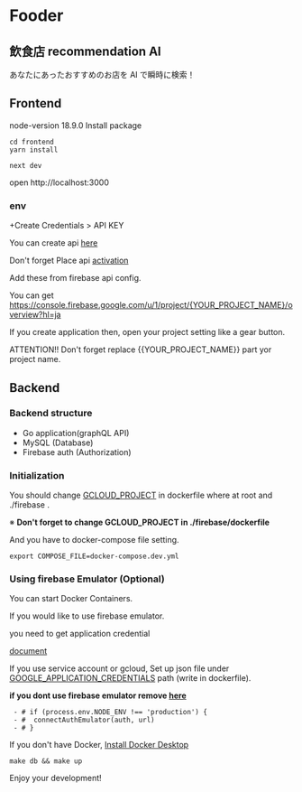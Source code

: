 # Fooder

## 飲食店 recommendation AI

あなたにあったおすすめのお店を AI で瞬時に検索！

## Frontend

node-version 18.9.0
Install package

```shell
cd frontend
yarn install
```

```shell
next dev
```

open http://localhost:3000

### env

+Create Credentials > API KEY

You can create api [here](https://console.cloud.google.com/apis/credentials)

Don't forget Place api [activation](https://console.cloud.google.com/apis/library/places-backend.googleapis.com)

Add these from firebase api config.

You can get
https://console.firebase.google.com/u/1/project/{YOUR_PROJECT_NAME}/overview?hl=ja

If you create application then, open your project setting like a gear button.

ATTENTION!! Don't forget replace {{YOUR_PROJECT_NAME}} part yor project name.

## Backend

### Backend structure

- Go application(graphQL API)
- MySQL (Database)
- Firebase auth (Authorization)

### Initialization

You should change [GCLOUD_PROJECT](https://github.com/edegp/fooder-app/blob/1f8c1aeeca3b0f14a4568e47b983e639f284c027/backend/dockerfile.dev#L5) in dockerfile where at root and ./firebase .

※ **Don't forget to change GCLOUD_PROJECT in ./firebase/dockerfile**

And you have to docker-compose file setting.

```shell
export COMPOSE_FILE=docker-compose.dev.yml
```

### Using firebase Emulator (Optional)

You can start Docker Containers.

If you would like to use firebase emulator.

you need to get application credential

[document](https://firebase.google.com/docs/admin/setup?hl=ja#initialize_the_sdk_in_non-google_environments)

If you use service account or gcloud, Set up json file under [GOOGLE_APPLICATION_CREDENTIALS](https://github.com/edegp/fooder-app/blob/1f8c1aeeca3b0f14a4568e47b983e639f284c027/backend/dockerfile.dev#L5) path (write in dockerfile).

**if you dont use firebase emulator remove [here](https://github.com/edegp/fooder-app/blob/1f8c1aeeca3b0f14a4568e47b983e639f284c027/frontend/src/lib/firebase.ts#L27)**

```diff:/frontend/src/lib/firebase
 - # if (process.env.NODE_ENV !== 'production') {
 - #  connectAuthEmulator(auth, url)
 - # }
```

If you don't have Docker, [Install Docker Desktop](https://www.docker.com/products/docker-desktop/)

```shell
make db && make up
```

Enjoy your development!
